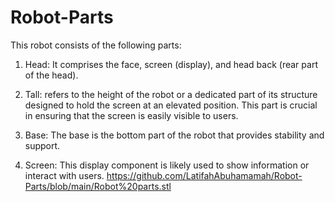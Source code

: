 # Robot-Parts
This robot consists of the following parts:

1. Head: It comprises the face, screen (display), and head back (rear part of the head).
   
3. Tall: refers to the height of the robot or a dedicated part of its structure designed to hold the screen at an elevated position. This part is crucial in ensuring that the screen is easily visible to users.
4. Base: The base is the bottom part of the robot that provides stability and support.
5. Screen: This display component is likely used to show information or interact with users.
https://github.com/LatifahAbuhamamah/Robot-Parts/blob/main/Robot%20parts.stl
